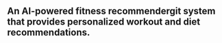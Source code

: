 ## An AI-powered fitness recommendergit  system that provides personalized workout and diet recommendations.